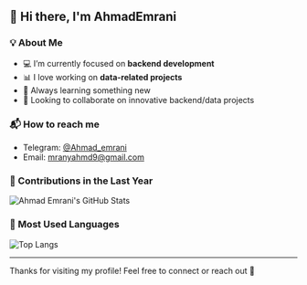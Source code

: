 ## 👋 Hi there, I'm AhmadEmrani

### 💡 About Me

* 💻 I’m currently focused on **backend development**
* 📊 I love working on **data-related projects**
* 🧠 Always learning something new 
* 🤝 Looking to collaborate on innovative backend/data projects

### 📬 How to reach me

* Telegram: [@Ahmad_emrani](https://t.me/Ahmad_emrani)
* Email: mranyahmd9@gmail.com

### 🚀 Contributions in the Last Year

![Ahmad Emrani's GitHub Stats](https://github-readme-stats.vercel.app/api?username=AhmadEmrani&show_icons=true&theme=radical&include_all_commits=true&count_private=true)

### 🚀 Most Used Languages

![Top Langs](https://github-readme-stats.vercel.app/api/top-langs/?username=AhmadEmrani&layout=compact&theme=radical)

---
Thanks for visiting my profile! Feel free to connect or reach out 🚀
